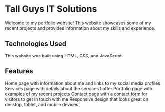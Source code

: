 # Tall Guys IT Solutions
Welcome to my portfolio website! This website showcases some of my recent projects and provides information about my skills and experience.

## Technologies Used
This website was built using HTML, CSS, and JavaScript.

## Features
Home page with information about me and links to my social media profiles
Services page with details about the services I offer
Portfolio page with examples of my recent projects
Contact page with a contact form for visitors to get in touch with me
Responsive design that looks great on desktop, tablet, and mobile devices
